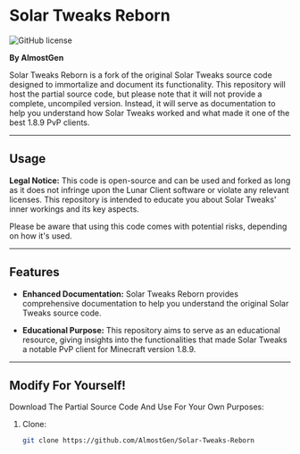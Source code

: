 # Solar Tweaks Reborn

![GitHub license](https://img.shields.io/badge/License-MIT-blue.svg)

**By AlmostGen**

Solar Tweaks Reborn is a fork of the original Solar Tweaks source code designed to immortalize and document its functionality. This repository will host the partial source code, but please note that it will not provide a complete, uncompiled version. Instead, it will serve as documentation to help you understand how Solar Tweaks worked and what made it one of the best 1.8.9 PvP clients.

---

## Usage

**Legal Notice:** This code is open-source and can be used and forked as long as it does not infringe upon the Lunar Client software or violate any relevant licenses. This repository is intended to educate you about Solar Tweaks' inner workings and its key aspects.

Please be aware that using this code comes with potential risks, depending on how it's used.

---

## Features

- **Enhanced Documentation:** Solar Tweaks Reborn provides comprehensive documentation to help you understand the original Solar Tweaks source code.

- **Educational Purpose:** This repository aims to serve as an educational resource, giving insights into the functionalities that made Solar Tweaks a notable PvP client for Minecraft version 1.8.9.

---

## Modify For Yourself!

Download The Partial Source Code And Use For Your Own Purposes:

1. Clone:
   ```sh
   git clone https://github.com/AlmostGen/Solar-Tweaks-Reborn
